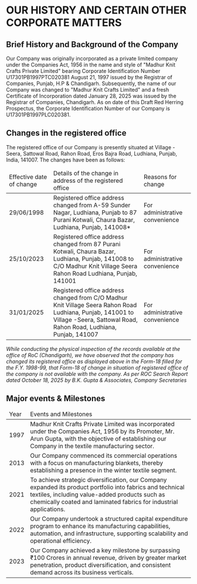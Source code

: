 # OUR HISTORY AND CERTAIN OTHER CORPORATE MATTERS

## Brief History and Background of the Company

Our Company was originally incorporated as a private limited company under the Companies Act, 1956 in the name and style of "Madhur Knit Crafts Private Limited" bearing Corporate Identification Number U17301PB1997PTC020381 August 21, 1997 issued by the Registrar of Companies, Punjab, H.P & Chandigarh. Subsequently, the name of our Company was changed to "Madhur Knit Crafts Limited" and a fresh Certificate of Incorporation dated January 28, 2025 was issued by the Registrar of Companies, Chandigarh. As on date of this Draft Red Herring Prospectus, the Corporate Identification Number of our Company is U17301PB1997PLC020381.

## Changes in the registered office

The registered office of our Company is presently situated at Village - Seera, Sattowal Road, Rahon Road, Eros Bajra Road, Ludhiana, Punjab, India, 141007. The changes have been as follows:

<table><thead><tr><td>Effective date of change</td><td>Details of the change in address of the registered office</td><td>Reasons for change</td></tr></thead><tbody><tr><td>29/06/1998</td><td>Registered office address changed from A-59 Sunder Nagar, Ludhiana, Punjab to 87 Purani Kotwali, Chaura Bazar, Ludhiana, Punjab, 141008*</td><td>For administrative convenience</td></tr><tr><td>25/10/2023</td><td>Registered office address changed from 87 Purani Kotwali, Chaura Bazar, Ludhiana, Punjab, 141008 to C/O Madhur Knit Village Seera Rahon Road Ludhiana, Punjab, 141001</td><td>For administrative convenience</td></tr><tr><td>31/01/2025</td><td>Registered office address changed from C/O Madhur Knit Village Seera Rahon Road Ludhiana, Punjab, 141001 to Village -Seera, Sattowal Road, Rahon Road, Ludhiana, Punjab, 141007</td><td>For administrative convenience</td></tr></tbody></table>

*While conducting the physical inspection of the records available at the office of RoC (Chandigarh), we have observed that the company has changed its registered office as displayed above in the Form-18 filled for the F.Y. 1998-99, that Form-18 of change in situation of registered office of the company is not available with the company. As per ROC Search Report dated October 18, 2025 by B.K. Gupta & Associates, Company Secretaries*

## Major events & Milestones

<table><thead><tr><td>Year</td><td>Events and Milestones</td></tr></thead><tbody><tr><td>1997</td><td>Madhur Knit Crafts Private Limited was incorporated under the Companies Act, 1956 by its Promoter, Mr. Arun Gupta, with the objective of establishing our Company in the textile manufacturing sector.</td></tr><tr><td>2013</td><td>Our Company commenced its commercial operations with a focus on manufacturing blankets, thereby establishing a presence in the winter textile segment.</td></tr><tr><td>2021</td><td>To achieve strategic diversification, our Company expanded its product portfolio into fabrics and technical textiles, including value-added products such as chemically coated and laminated fabrics for industrial applications.</td></tr><tr><td>2022</td><td>Our Company undertook a structured capital expenditure program to enhance its manufacturing capabilities, automation, and infrastructure, supporting scalability and operational efficiency.</td></tr><tr><td>2023</td><td>Our Company achieved a key milestone by surpassing ₹100 Crores in annual revenue, driven by greater market penetration, product diversification, and consistent demand across its business verticals.</td></tr></tbody></table>